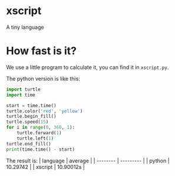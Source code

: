 # xscript
A tiny language

# How fast is it?
We use a little program to calculate it, you can find it in ```xscript.py```.

The python version is like this:
  ```python
  import turtle
  import time
  
  start = time.time()
  turtle.color('red', 'yellow')
  turtle.begin_fill()
  turtle.speed(15)
  for i in range(0, 360, 1):
      turtle.forward(1)
      turtle.left(1)
  turtle.end_fill()
  print(time.time() - start)
  ```
The result is:
| language | average   |
| -------- | --------- |
| python   | 10.29742  |
| xscript  | 10.90012s |
